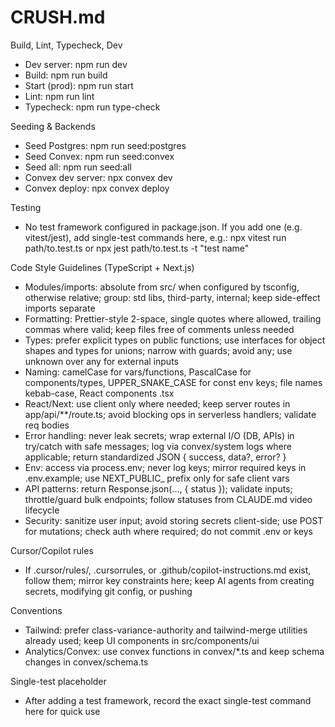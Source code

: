 # CRUSH.md

Build, Lint, Typecheck, Dev
- Dev server: npm run dev
- Build: npm run build
- Start (prod): npm run start
- Lint: npm run lint
- Typecheck: npm run type-check

Seeding & Backends
- Seed Postgres: npm run seed:postgres
- Seed Convex: npm run seed:convex
- Seed all: npm run seed:all
- Convex dev server: npx convex dev
- Convex deploy: npx convex deploy

Testing
- No test framework configured in package.json. If you add one (e.g. vitest/jest), add single-test commands here, e.g.: npx vitest run path/to.test.ts or npx jest path/to.test.ts -t "test name"

Code Style Guidelines (TypeScript + Next.js)
- Modules/imports: absolute from src/ when configured by tsconfig, otherwise relative; group: std libs, third-party, internal; keep side-effect imports separate
- Formatting: Prettier-style 2-space, single quotes where allowed, trailing commas where valid; keep files free of comments unless needed
- Types: prefer explicit types on public functions; use interfaces for object shapes and types for unions; narrow with guards; avoid any; use unknown over any for external inputs
- Naming: camelCase for vars/functions, PascalCase for components/types, UPPER_SNAKE_CASE for const env keys; file names kebab-case, React components .tsx
- React/Next: use client only where needed; keep server routes in app/api/**/route.ts; avoid blocking ops in serverless handlers; validate req bodies
- Error handling: never leak secrets; wrap external I/O (DB, APIs) in try/catch with safe messages; log via convex/system logs where applicable; return standardized JSON { success, data?, error? }
- Env: access via process.env; never log keys; mirror required keys in .env.example; use NEXT_PUBLIC_ prefix only for safe client vars
- API patterns: return Response.json(..., { status }); validate inputs; throttle/guard bulk endpoints; follow statuses from CLAUDE.md video lifecycle
- Security: sanitize user input; avoid storing secrets client-side; use POST for mutations; check auth where required; do not commit .env or keys

Cursor/Copilot rules
- If .cursor/rules/, .cursorrules, or .github/copilot-instructions.md exist, follow them; mirror key constraints here; keep AI agents from creating secrets, modifying git config, or pushing

Conventions
- Tailwind: prefer class-variance-authority and tailwind-merge utilities already used; keep UI components in src/components/ui
- Analytics/Convex: use convex functions in convex/*.ts and keep schema changes in convex/schema.ts

Single-test placeholder
- After adding a test framework, record the exact single-test command here for quick use
